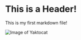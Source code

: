 # This is a Header!
This is my first markdown file!

![Image of Yaktocat](https://octodex.github.com/images/yaktocat.png)


